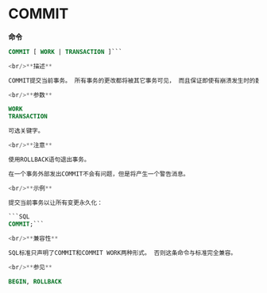 # COMMIT

**命令**

```SQL
COMMIT [ WORK | TRANSACTION ]```

<br/>**描述**

COMMIT提交当前事务。 所有事务的更改都将被其它事务可见， 而且保证即使有崩溃发生时的数据有效性。

<br/>**参数**

WORK
TRANSACTION

可选关键字。 

<br/>**注意**

使用ROLLBACK语句退出事务。

在一个事务外部发出COMMIT不会有问题，但是将产生一个警告消息。

<br/>**示例**

提交当前事务以让所有变更永久化：

```SQL
COMMIT;```

<br/>**兼容性**

SQL标准只声明了COMMIT和COMMIT WORK两种形式。 否则这条命令与标准完全兼容。

<br/>**参见**

BEGIN, ROLLBACK